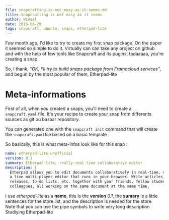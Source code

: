 ```yaml
---
file: snapcrafting-is-not-easy-as-it-seems.md
title: Snapcrafting is not easy as it seems
author: Winael
date: 2016-06-20
tags: snapcraft, ubuntu, snaps, etherpad-lite
---
```


Few month ago, I'd like to try to create my first snap package. On the paper it seemed so simple to do it. Virtually can can take any project on github and with the help of few tools like Snapcraft and its pugins, tadaaaaa, you're creating a snap.

So, I thank, _"OK, I'll try to build snaps package from Framacloud services"_, and begun by the most popular of them, Etherpad-lite

# Meta-informations

First of all, when you created a snaps, you'll need to create a `snapcraft.yaml` file. It's your recipe to create your snap from differents sources as git ou bazaar repository.

You can generated one with the `snapcraft init` command that will create the `snapcraft.yaml`file based on a basic template

So basically, this is what meta-infos look like for this snap :

````yaml
name: etherpad-lite-unofficial
version: 0.1
summary: Etherpad-lite, really-real time collaborative editor
description: |
  Etherpad allows you to edit documents collaboratively in real-time, much like
  a live multi-player editor that runs in your browser. Write articles, press
  releases, to-do lists, etc. together with your friends, fellow students or
  colleagues, all working on the same document at the same time.

````

I use _etherpad-lite_ as a **name**, this is the **version** _0.1_, the **sumary** is a little sentences for the store list, and the description is needed for the store. Note that you can use the pipe symbols to write very long description
Studiying Etherpad-lite 
